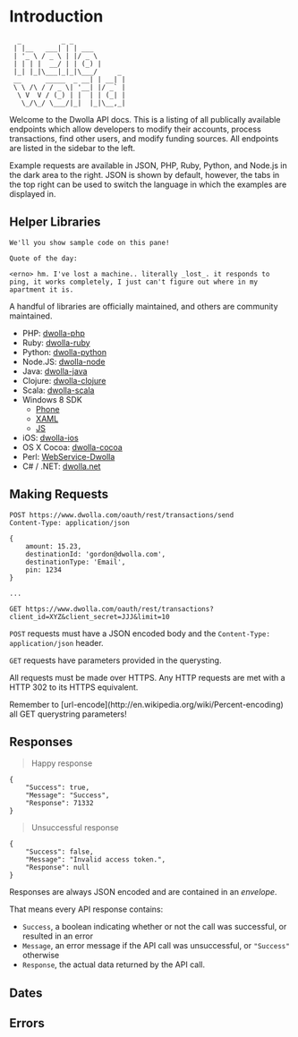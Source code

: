 # Introduction
```
  _          _ _             
 | |__   ___| | | ___        
 | '_ \ / _ \ | |/ _ \       
 | | | |  __/ | | (_) |      
 |_| |_|\___|_|_|\___/     _ 
 __      _____  _ __| | __| |
 \ \ /\ / / _ \| '__| |/ _` |
  \ V  V / (_) | |  | | (_| |
   \_/\_/ \___/|_|  |_|\__,_|

```

Welcome to the Dwolla API docs. This is a listing of all publically available endpoints which allow developers to modify their accounts, process transactions, find other users, and modify funding sources. All endpoints are listed in the sidebar to the left. 

Example requests are available in JSON, PHP, Ruby, Python, and Node.js in the dark area to the right. JSON is shown by default, however, the tabs in the top right can be used to switch the language in which the examples are displayed in.

## Helper Libraries
```
We'll you show sample code on this pane!
```
```
Quote of the day:

<erno> hm. I've lost a machine.. literally _lost_. it responds to ping, it works completely, I just can't figure out where in my apartment it is.

```

A handful of libraries are officially maintained, and others are community maintained.

- PHP: [dwolla-php](https://github.com/Dwolla/dwolla-php)
- Ruby: [dwolla-ruby](https://github.com/Dwolla/dwolla-ruby)
- Python: [dwolla-python](https://github.com/Dwolla/dwolla-python)
- Node.JS: [dwolla-node](https://github.com/Dwolla/dwolla-node)
- Java: [dwolla-java](https://github.com/Dwolla/dwolla-java)
- Clojure: [dwolla-clojure](https://github.com/Dwolla/dwolla-clojure)
- Scala: [dwolla-scala](https://github.com/Dwolla/dwolla-scala)
- Windows 8 SDK
	- [Phone](http://www.nuget.org/packages/Dwolla.InAppSDKWP8/)
	- [XAML](http://www.nuget.org/packages/Dwolla.InAppSDK/)
	- [JS](http://www.nuget.org/packages/Dwolla.InAppSDK.JS/)
- iOS: [dwolla-ios](https://github.com/Dwolla/dwolla-ios)
- OS X Cocoa: [dwolla-cocoa](https://github.com/Dwolla/dwolla-cocoa)
- Perl: [WebService-Dwolla](http://search.cpan.org/dist/WebService-Dwolla/)
- C# / .NET: [dwolla.net](https://github.com/justinsoliz/dwolla.net)

## Making Requests

```
POST https://www.dwolla.com/oauth/rest/transactions/send
Content-Type: application/json

{
	amount: 15.23,
	destinationId: 'gordon@dwolla.com',
	destinationType: 'Email',
	pin: 1234
}
```

```
...

GET https://www.dwolla.com/oauth/rest/transactions?client_id=XYZ&client_secret=JJJ&limit=10
```

`POST` requests must have a JSON encoded body and the 
`Content-Type: application/json` header.

`GET` requests have parameters provided in the querysting.

All requests must be made over HTTPS.  Any HTTP requests are met with a HTTP 302 to its HTTPS equivalent.

<aside class="notice">
Remember to [url-encode](http://en.wikipedia.org/wiki/Percent-encoding) all GET querystring parameters!
</aside>

## Responses

> Happy response

```
{
    "Success": true,
    "Message": "Success",
    "Response": 71332
}
```

> Unsuccessful response

```
{
	"Success": false,
	"Message": "Invalid access token.",
	"Response": null
}
```

Responses are always JSON encoded and are contained in an _envelope_.  

That means every API response contains: 

- `Success`, a boolean indicating whether or not the call was successful, or resulted in an error
- `Message`, an error message if the API call was unsuccessful, or `"Success"` otherwise
- `Response`, the actual data returned by the API call.

## Dates

## Errors